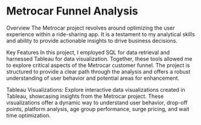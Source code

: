 # Metrocar Funnel Analysis
Overview
The Metrocar project revolves around optimizing the user experience within a ride-sharing app. It is a testament to my analytical skills and ability to provide actionable insights to drive business decisions.

Key Features
In this project, I employed SQL for data retrieval and harnessed Tableau for data visualization. Together, these tools allowed me to explore critical aspects of the Metrocar customer funnel. The project is structured to provide a clear path through the analysis and offers a robust understanding of user behavior and potential areas for enhancement.

Tableau Visualizations:
Explore interactive data visualizations created in Tableau, showcasing insights from the Metrocar project. These visualizations offer a dynamic way to understand user behavior, drop-off points, platform analysis, age group performance, surge pricing, and wait time optimization.
